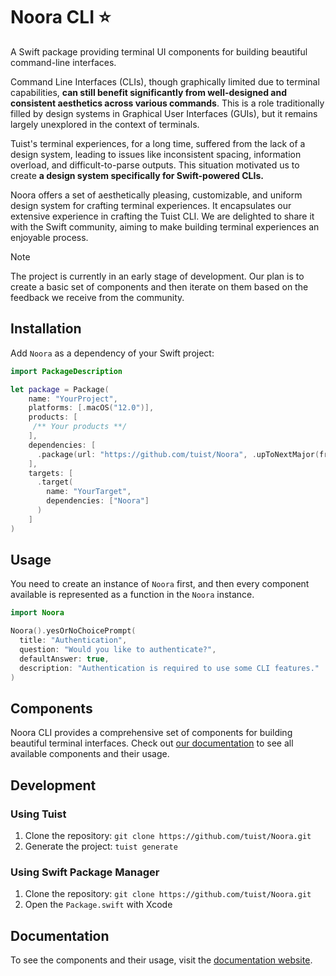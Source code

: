 # Noora CLI ⭐️

A Swift package providing terminal UI components for building beautiful command-line interfaces.

Command Line Interfaces (CLIs), though graphically limited due to terminal capabilities, **can still benefit significantly from well-designed and consistent aesthetics across various commands**. This is a role traditionally filled by design systems in Graphical User Interfaces (GUIs), but it remains largely unexplored in the context of terminals.

Tuist's terminal experiences, for a long time, suffered from the lack of a design system, leading to issues like inconsistent spacing, information overload, and difficult-to-parse outputs. This situation motivated us to create **a design system specifically for Swift-powered CLIs.**

Noora offers a set of aesthetically pleasing, customizable, and uniform design system for crafting terminal experiences. It encapsulates our extensive experience in crafting the Tuist CLI. We are delighted to share it with the Swift community, aiming to make building terminal experiences an enjoyable process.

> [!NOTE]
> The project is currently in an early stage of development. Our plan is to create a basic set of components and then iterate on them based on the feedback we receive from the community.

## Installation

Add `Noora` as a dependency of your Swift project:

```swift
import PackageDescription

let package = Package(
    name: "YourProject",
    platforms: [.macOS("12.0")],
    products: [
     /** Your products **/
    ],
    dependencies: [
      .package(url: "https://github.com/tuist/Noora", .upToNextMajor(from: "0.15.0")),
    ],
    targets: [
      .target(
        name: "YourTarget",
        dependencies: ["Noora"]
      )
    ]
)
```

## Usage

You need to create an instance of `Noora` first, and then every component available is represented as a function in the `Noora` instance.

```swift
import Noora

Noora().yesOrNoChoicePrompt(
  title: "Authentication",
  question: "Would you like to authenticate?",
  defaultAnswer: true,
  description: "Authentication is required to use some CLI features."
)
```

## Components

Noora CLI provides a comprehensive set of components for building beautiful terminal interfaces. Check out [our documentation](https://noora.tuist.dev) to see all available components and their usage.

## Development

### Using Tuist

1. Clone the repository: `git clone https://github.com/tuist/Noora.git`
2. Generate the project: `tuist generate`

### Using Swift Package Manager

1. Clone the repository: `git clone https://github.com/tuist/Noora.git`
2. Open the `Package.swift` with Xcode

## Documentation

To see the components and their usage, visit the [documentation website](https://noora.tuist.dev/).

